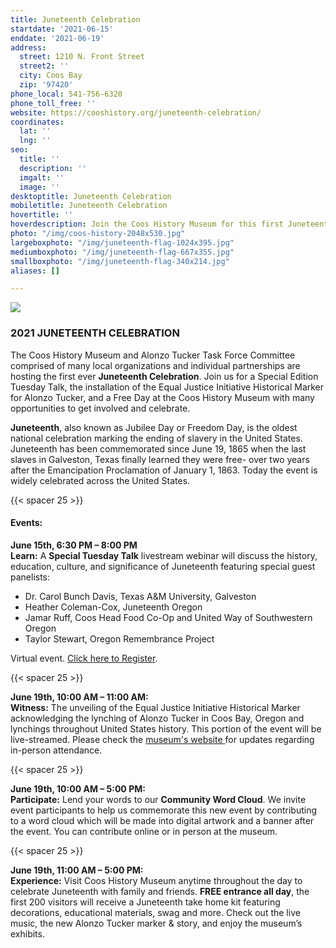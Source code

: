```yaml
---
title: Juneteenth Celebration
startdate: '2021-06-15'
enddate: '2021-06-19'
address:
  street: 1210 N. Front Street
  street2: ''
  city: Coos Bay
  zip: '97420'
phone_local: 541-756-6320
phone_toll_free: ''
website: https://cooshistory.org/juneteenth-celebration/
coordinates:
  lat: ''
  lng: ''
seo:
  title: ''
  description: ''
  imgalt: ''
  image: ''
desktoptitle: Juneteenth Celebration
mobiletitle: Juneteenth Celebration
hovertitle: ''
hoverdescription: Join the Coos History Museum for this first Juneteenth Celebration.
photo: "/img/coos-history-2048x530.jpg"
largeboxphoto: "/img/juneteenth-flag-1024x395.jpg"
mediumboxphoto: "/img/juneteenth-flag-667x355.jpg"
smallboxphoto: "/img/juneteenth-flag-340x214.jpg"
aliases: []

---
```

![](/img/juneteenth-flag.jpeg)

### 2021 JUNETEENTH CELEBRATION

The Coos History Museum and Alonzo Tucker Task Force Committee comprised of many local organizations and individual partnerships are hosting the first ever **Juneteenth Celebration**. Join us for a Special Edition Tuesday Talk, the installation of the Equal Justice Initiative Historical Marker for Alonzo Tucker, and a Free Day at the Coos History Museum with many opportunities to get involved and celebrate.

**Juneteenth**, also known as Jubilee Day or Freedom Day, is the oldest national celebration marking the ending of slavery in the United States. Juneteenth has been commemorated since June 19, 1865 when the last slaves in Galveston, Texas finally learned they were free- over two years after the Emancipation Proclamation of January 1, 1863. Today the event is widely celebrated across the United States.

{{< spacer 25 >}}

#### **Events:**

**June 15th, 6:30 PM – 8:00 PM  
Learn:** A **Special Tuesday Talk** livestream webinar will discuss the history, education, culture, and significance of Juneteenth featuring special guest panelists:

* Dr. Carol Bunch Davis, Texas A&M University, Galveston
* Heather Coleman-Cox, Juneteenth Oregon
* Jamar Ruff, Coos Head Food Co-Op and United Way of Southwestern Oregon
* Taylor Stewart, Oregon Remembrance Project

Virtual event. [Click here to Register](https://cooshistory.org/events/special-edition-tuesday-talk-juneteenth/).

{{< spacer 25 >}}

**June 19th, 10:00 AM – 11:00 AM:**  
**Witness:** The unveiling of the Equal Justice Initiative Historical Marker acknowledging the lynching of Alonzo Tucker in Coos Bay, Oregon and lynchings throughout United States history. This portion of the event will be live-streamed. Please check the [museum's website ]()for updates regarding in-person attendance.

{{< spacer 25 >}}

**June 19th, 10:00 AM – 5:00 PM:**  
**Participate:** Lend your words to our **Community Word Cloud**. We invite event participants to help us commemorate this new event by contributing to a word cloud which will be made into digital artwork and a banner after the event. You can contribute online or in person at the museum.

{{< spacer 25 >}}

**June 19th, 11:00 AM – 5:00 PM:**  
**Experience:** Visit Coos History Museum anytime throughout the day to celebrate Juneteenth with family and friends. **FREE entrance all day**, the first 200 visitors will receive a Juneteenth take home kit featuring decorations, educational materials, swag and more. Check out the live music, the new Alonzo Tucker marker & story, and enjoy the museum’s exhibits.